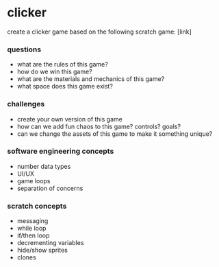 <h1>clicker</h1>
<p>create a clicker game based on the following scratch game: [link]</p>
<h3>questions</h3>
<ul><li>what are the rules of this game?</li>
<li>how do we win this game?</li>
<li>what are the materials and mechanics of this game?</li>
<li>what space does this game exist?</li></ul>
<h3>challenges</h3>
<ul><li>create your own version of this game</li>
<li>how can we add fun chaos to this game? controls? goals?</li>
<li>can we change the assets of this game to make it something unique?</li></ul>
<h3>software engineering concepts</h3>
<ul>
  <li>number data types</li>
<li>UI/UX</li>
<li>game loops</li>
<li>separation of concerns</li></ul>
<h3>scratch concepts</h3>
<ul><li>messaging</li>
<li>while loop</li>
<li>if/then loop</li>
<li>decrementing variables</li>
<li>hide/show sprites</li>
<li>clones</li></ul>
